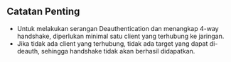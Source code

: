 ## Catatan Penting

- Untuk melakukan serangan Deauthentication dan menangkap 4-way handshake, diperlukan minimal satu client yang terhubung ke jaringan.
- Jika tidak ada client yang terhubung, tidak ada target yang dapat di-deauth, sehingga handshake tidak akan berhasil didapatkan.
